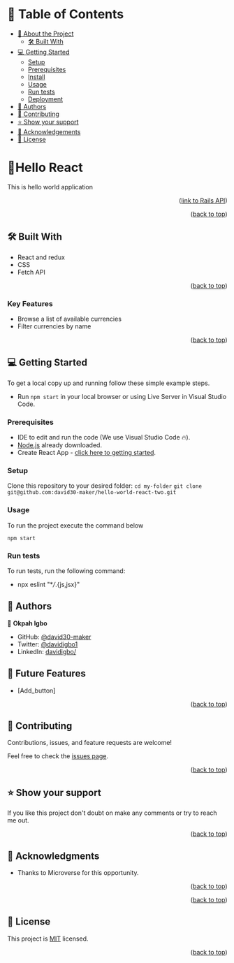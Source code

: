<!-- TABLE OF CONTENTS -->

# 📗 Table of Contents

- [📖 About the Project](#about-project)
  - [🛠 Built With](#built-with)
- [💻 Getting Started](#getting-started)
  - [Setup](#setup)
  - [Prerequisites](#prerequisites)
  - [Install](#install)
  - [Usage](#usage)
  - [Run tests](#run-tests)
  - [Deployment](#triangular_flag_on_post-deployment)
- [👥 Authors](#authors)
- [🤝 Contributing](#contributing)
- [⭐️ Show your support](#support)
- [🙏 Acknowledgements](#acknowledgements)
- [📝 License](#license)

# 📖Hello React

<a name="about-project"></a>

This is hello world  application

<p align="right">(<a href="https://github.com/david30-maker/hello-world-two-project/tree/feature">link to Rails API</a>)</p>

<p align="right">(<a href="#readme-top">back to top</a>)</p>

## 🛠 Built With <a name="built-with"></a>

- React and redux
- CSS
- Fetch API

<p align="right">(<a href="#readme-top">back to top</a>)</p>

### Key Features

- Browse a list of available currencies
- Filter currencies by name

<p align="right">(<a href="#readme-top">back to top</a>)</p>

## 💻 Getting Started <a name="getting-started"></a>

To get a local copy up and running follow these simple example steps.

- Run `npm start` in your local browser or using Live Server in Visual Studio Code.

### Prerequisites

- IDE to edit and run the code (We use Visual Studio Code 🔥).
- [Node.js](https://nodejs.org/en/download/) already downloaded.
- Create React App - [click here to getting started](https://create-react-app.dev/docs/getting-started).

### Setup

Clone this repository to your desired folder:
`cd my-folder`
`git clone git@github.com:david30-maker/hello-world-react-two.git`

### Usage

To run the project execute the command below

`npm start`

### Run tests

To run tests, run the following command:

- npx eslint "\*_/_.{js,jsx}"

<!-- AUTHORS -->

## 👥 Authors <a name="authors"></a>

👤 **Okpah Igbo**

- GitHub: [@david30-maker](https://github.com/david30-maker)
- Twitter: [@davidigbo1](https://twitter.com/davidigbo1)
- LinkedIn: [davidigbo/](https://www.linkedin.com/in/davidigbo/)



## 🔭 Future Features <a name="future-features"></a>

- [Add_button]

<p align="right">(<a href="#readme-top">back to top</a>)</p>

<!-- CONTRIBUTING -->

## 🤝 Contributing <a name="contributing"></a>

Contributions, issues, and feature requests are welcome!

Feel free to check the [issues page](../../issues/).

<p align="right">(<a href="#readme-top">back to top</a>)</p>

<!-- SUPPORT -->

## ⭐️ Show your support <a name="support"></a>

If you like this project don't doubt on make any comments or try to reach me out.

<p align="right">(<a href="#readme-top">back to top</a>)</p>

<!-- ACKNOWLEDGEMENTS -->

## 🙏 Acknowledgments <a name="acknowledgements"></a>
- Thanks to Microverse for this opportunity.

<p align="right">(<a href="#readme-top">back to top</a>)</p>

<!-- FAQ (optional) -->

<p align="right">(<a href="#readme-top">back to top</a>)</p>

<!-- LICENSE -->

## 📝 License <a name="license"></a>

This project is [MIT](LICENSE) licensed.

<p align="right">(<a href="#readme-top">back to top</a>)</p>
